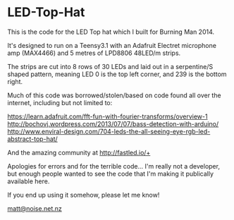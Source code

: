 LED-Top-Hat
===========

This is the code for the LED Top hat which I built for Burning Man 2014.

It's designed to run on a Teensy3.1 with an Adafruit Electret microphone amp (MAX4466) and 5 metres of LPD8806 48LED/m strips.

The strips are cut into 8 rows of 30 LEDs and laid out in a serpentine/S shaped pattern, meaning LED 0 is the top left corner, and 239 is the bottom right. 

Much of this code was borrowed/stolen/based on code found all over the internet, including but not limited to:

https://learn.adafruit.com/fft-fun-with-fourier-transforms/overview-1
http://bochovj.wordpress.com/2013/07/07/bass-detection-with-arduino/
http://www.enviral-design.com/704-leds-the-all-seeing-eye-rgb-led-abstract-top-hat/

And the amazing community at http://fastled.io/+


Apologies for errors and for the terrible code... I'm really not a developer, but enough people wanted to see the code that I'm making it publically available here.

If you end up using it somehow, please let me know!

matt@noise.net.nz


